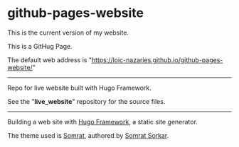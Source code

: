 # github-pages-website

This is the current version of my website.

This is a GitHug Page.

The default web address is "https://loic-nazaries.github.io/github-pages-website/"

---

 Repo for live website built with Hugo Framework.

 See the "**live_website**" repository for the source files.

---

Building a web site with [Hugo Framework](https://gohugo.io/ "Hugo Framework"), a static site generator.

The theme used is [Somrat](https://themes.gohugo.io/somrat/ "Somrat Theme"), authored by [Somrat Sorkar](https://github.com/somratpro/somrat/blob/master/LICENSE "Somrat Sorkar").
